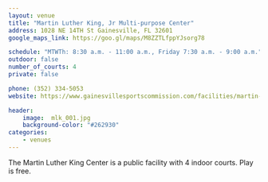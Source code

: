 ```yaml
---
layout: venue
title: "Martin Luther King, Jr Multi-purpose Center"
address: 1028 NE 14TH St Gainesville, FL 32601
google_maps_link: https://goo.gl/maps/M8ZZTLfppYJsorg78

schedule: "MTWTh: 8:30 a.m. - 11:00 a.m., Friday 7:30 a.m. - 9:00 a.m."
outdoor: false
number_of_courts: 4
private: false

phone: (352) 334-5053
website: https://www.gainesvillesportscommission.com/facilities/martin-luther-king-multi-purpose-center/

header:
    image:  mlk_001.jpg
    background-color: "#262930"
categories:
    - venues
---
```

<!--more-->

The Martin Luther King Center is a public facility with 4 indoor courts. Play is free.
